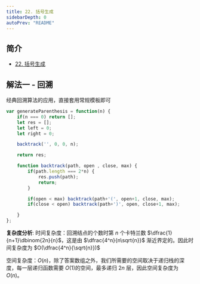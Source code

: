 ```yaml
---
title: 22. 括号生成
sidebarDepth: 0
autoPrev: "README"
---
```

 
 
## 简介
- [22. 括号生成](https://leetcode-cn.com/problems/generate-parentheses/)

## 解法一 - 回溯
经典回溯算法的应用，直接套用常规模板即可

```javascript
var generateParenthesis = function(n) {
    if(n === 0) return [];
    let res = [];
    let left = 0;
    let right = 0;

    backtrack('', 0, 0, n);

    return res;

    function backtrack(path, open , close, max) {
        if(path.length === 2*n) {
            res.push(path);
            return;
        }

        if(open < max) backtrack(path+'(', open+1, close, max);
        if(close < open) backtrack(path+')', open, close+1, max);

    }
};
```
**复杂度分析**:
时间复杂度：回溯结点的个数时第 $n$ 个卡特兰数 $\dfrac{1}{n+1}\dbinom{2n}{n}$，这是由 $\dfrac{4^n}{n\sqrt{n}}$ 渐近界定的。因此时间复杂度为 $O(\dfrac{4^n}{\sqrt{n}})$

空间复杂度：$O(n)$，除了答案数组之外，我们所需要的空间取决于递归栈的深度，每一层递归函数需要 $O(1)$的空间，最多递归 $2n$ 层，因此空间复杂度为 $O(n)$。